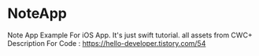 # NoteApp

Note App Example For iOS App. It's just swift tutorial.
all assets from CWC+
Description For Code : https://hello-developer.tistory.com/54
